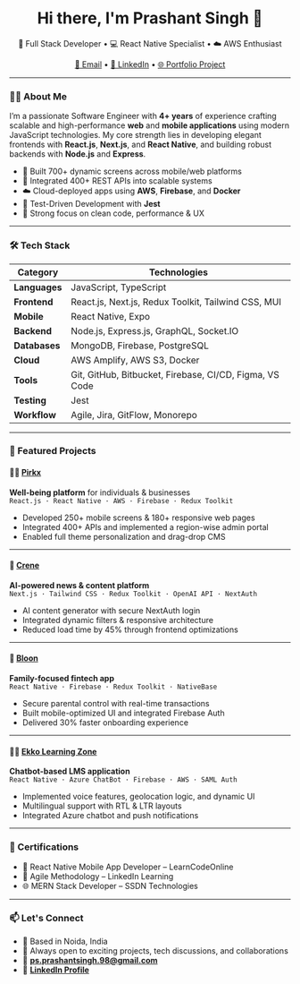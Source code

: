 <h1 align="center">Hi there, I'm Prashant Singh 👋</h1>
<p align="center">
  🚀 Full Stack Developer • 💻 React Native Specialist • ☁️ AWS Enthusiast
</p>

<p align="center">
  <a href="mailto:ps.prashantsingh.98@gmail.com">📧 Email</a> •
  <a href="https://www.linkedin.com/in/ps-prashant/" target="_blank">🔗 LinkedIn</a> •
  <a href="https://pirkx.com/" target="_blank">🌐 Portfolio Project</a>
</p>

---

### 🧑‍💻 About Me

I’m a passionate Software Engineer with **4+ years** of experience crafting scalable and high-performance **web** and **mobile applications** using modern JavaScript technologies. My core strength lies in developing elegant frontends with **React.js**, **Next.js**, and **React Native**, and building robust backends with **Node.js** and **Express**.

- 🚀 Built 700+ dynamic screens across mobile/web platforms
- 🔌 Integrated 400+ REST APIs into scalable systems
- ☁️ Cloud-deployed apps using **AWS**, **Firebase**, and **Docker**
- 🧪 Test-Driven Development with **Jest**
- 🧠 Strong focus on clean code, performance & UX

---

### 🛠 Tech Stack

| Category      | Technologies |
|---------------|--------------|
| **Languages** | JavaScript, TypeScript |
| **Frontend**  | React.js, Next.js, Redux Toolkit, Tailwind CSS, MUI |
| **Mobile**    | React Native, Expo |
| **Backend**   | Node.js, Express.js, GraphQL, Socket.IO |
| **Databases** | MongoDB, Firebase, PostgreSQL |
| **Cloud**     | AWS Amplify, AWS S3, Docker |
| **Tools**     | Git, GitHub, Bitbucket, Firebase, CI/CD, Figma, VS Code |
| **Testing**   | Jest |
| **Workflow**  | Agile, Jira, GitFlow, Monorepo |

---

### 🚀 Featured Projects

#### 🧘‍♂️ [Pirkx](https://pirkx.com/)
**Well-being platform** for individuals & businesses  
`React.js · React Native · AWS · Firebase · Redux Toolkit`

- Developed 250+ mobile screens & 180+ responsive web pages
- Integrated 400+ APIs and implemented a region-wise admin portal
- Enabled full theme personalization and drag-drop CMS

---

#### 🧠 [Crene](https://crene.com/)
**AI-powered news & content platform**  
`Next.js · Tailwind CSS · Redux Toolkit · OpenAI API · NextAuth`

- AI content generator with secure NextAuth login
- Integrated dynamic filters & responsive architecture
- Reduced load time by 45% through frontend optimizations

---

#### 💸 [Bloon](https://bloon.eu/)
**Family-focused fintech app**  
`React Native · Firebase · Redux Toolkit · NativeBase`

- Secure parental control with real-time transactions
- Built mobile-optimized UI and integrated Firebase Auth
- Delivered 30% faster onboarding experience

---

#### 🧑‍🏫 [Ekko Learning Zone](https://apps.apple.com/in/app/learningzone-ekko/id1489319965)
**Chatbot-based LMS application**  
`React Native · Azure ChatBot · Firebase · AWS · SAML Auth`

- Implemented voice features, geolocation logic, and dynamic UI
- Multilingual support with RTL & LTR layouts
- Integrated Azure chatbot and push notifications

---

### 🧾 Certifications

- 📱 React Native Mobile App Developer – LearnCodeOnline
- 🔄 Agile Methodology – LinkedIn Learning
- 🌐 MERN Stack Developer – SSDN Technologies

---

### 📫 Let's Connect

- 📍 Based in Noida, India
- 💬 Always open to exciting projects, tech discussions, and collaborations
- 📧 **ps.prashantsingh.98@gmail.com**
- 🔗 [**LinkedIn Profile**](https://www.linkedin.com/in/ps-prashant/)

